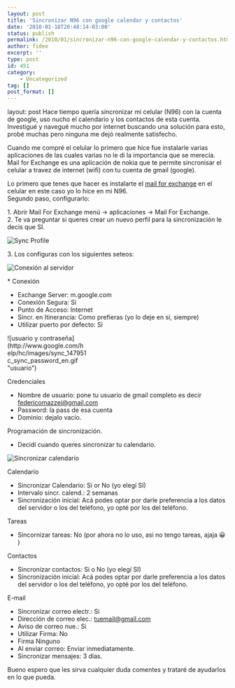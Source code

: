```yaml
---
layout: post
title: 'Sincronizar N96 con google calendar y contactos'
date: '2010-01-18T20:48:14-03:00'
status: publish
permalink: /2010/01/sincronizar-n96-con-google-calendar-y-contactos.html
author: fideo
excerpt: ''
type: post
id: 451
category:
    - Uncategorized
tag: []
post_format: []
---
```

layout: post
Hace tiempo quería sincronizar mi celular (N96) con la cuenta de google, uso nucho el calendario y los contactos de esta cuenta. Investigué y navegué mucho por internet buscando una solución para esto, probé muchas pero ninguna me dejó realmente satisfecho.

Cuando me compré el celular lo primero que hice fue instalarle varias aplicaciones de las cuales varias no le di la importancia que se merecía. Mail for Exchange es una aplicación de nokia que te permite sincronisar el celular a travez de internet (wifi) con tu cuenta de gmail (google).

Lo primero que tenes que hacer es instalarte el [mail for exchange](http://europe.nokia.com/support/download-software/mail-for-exchange "Mail For Exchange") en el celular en este caso yo lo hice en mi N96.  
Segundo paso, configurarlo:

1\. Abrir Mail For Exchange menú -&gt; aplicaciones -&gt; Mail For Exchange.  
2\. Te va preguntar si queres crear un nuevo perfil para la sincronización le decis que SI.

![Sync Profile](http://www.google.com/help/hc/images/sync_147951d_sync_create_en.gif "PASO 2")

3\. Los configuras con los siguientes seteos:

![Conexión al servidor](http://www.google.com/help/hc/images/sync_147951b_sync_connections_en.gif "Servidor")

\* Conexión

- Exchange Server: m.google.com
- Conexión Segura: Si
- Punto de Acceso: Internet
- Sincr. en Itinerancia: Como prefieras (yo lo deje en si, siempre)
- Utilizar puerto por defecto: Si

<div class="mceTemp"><dl class="wp-caption alignnone" style="width: 182px;"><dt class="wp-caption-dt">![usuario y contraseña](http://www.google.com/help/hc/images/sync_147951c_sync_password_en.gif "usuario")</dt></dl></div>Credenciales

- Nombre de usuario: pone tu usuario de gmail completo es decir federicomazzei@gmail.com
- Password: la pass de esa cuenta
- Dominio: dejalo vacío.

Programación de sincronización.

- Decidí cuando queres sincronizar tu calendario.

![Sincronizar calendario](http://www.google.com/help/hc/images/sync_147951a_sync_calendar_en.gif "Sincronizar calendario")

Calendario

- Sincronizar Calendario: Si or No (yo elegí SI)
- Intervalo sincr. calend.: 2 semanas
- Sincronización inicial: Acá podes optar por darle preferencia a los datos del servidor o los del teléfono, yo opté por los del teléfono.

Tareas

- Sincornizar tareas: No (por ahora no lo uso, asi no tengo tareas, ajaja 😀 )

Contactos

- Sincronizar contactos: Si o No (yo elegí SI)
- Sincronización inicial: Acá podes optar por darle preferencia a los datos del servidor o los del teléfono, yo opté por los del teléfono.

E-mail

- Sincronizar correo electr.: Si
- Dirección de correo elec.: tuemail@gmail.com
- Aviso de correo nue.: Si
- Utilizar Firma: No
- Firma Ninguno
- Al enviar correo: Enviar inmediatamente.
- Sincronizar mensajes: 3 días.

Bueno espero que les sirva cualquier duda comentes y trataré de ayudarlos en lo que pueda.